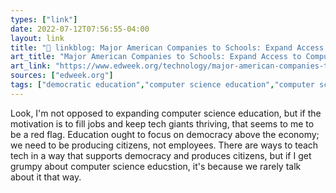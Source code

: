 ```yaml
---
types: ["link"]
date: 2022-07-12T07:56:55-04:00
layout: link
title: "🔗 linkblog: Major American Companies to Schools: Expand Access to Computer Science'"
art_title: "Major American Companies to Schools: Expand Access to Computer Science"
art_link: "https://www.edweek.org/technology/major-american-companies-to-schools-expand-access-to-computer-science/2022/07"
sources: ["edweek.org"]
tags: ["democratic education","computer science education","computer science","education","democratic education","democracy and education","democracy"]
---
```

Look, I'm not opposed to expanding computer science education, but if the motivation is to fill jobs and keep tech giants thriving, that seems to me to be a red flag. Education ought to focus on democracy above the economy; we need to be producing citizens, not employees. There are ways to teach tech in a way that supports democracy and produces citizens, but if I get grumpy about computer science educstion, it's because we rarely talk about it that way.
 

